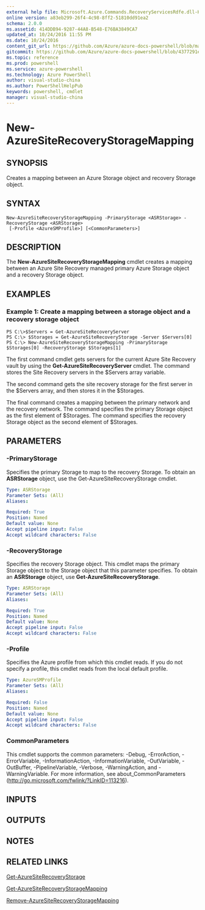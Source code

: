 ```yaml
---
external help file: Microsoft.Azure.Commands.RecoveryServicesRdfe.dll-Help.xml
online version: a83eb299-26f4-4c98-8ff2-51810dd91ea2
schema: 2.0.0
ms.assetid: 414DDB94-9287-44A8-B548-E76BA3849CA7
updated_at: 10/24/2016 11:55 PM
ms.date: 10/24/2016
content_git_url: https://github.com/Azure/azure-docs-powershell/blob/master/azureps-cmdlets-docs/ServiceManagement/Azure.SiteRecoveryServices/v3.0.0/New-AzureSiteRecoveryStorageMapping.md
gitcommit: https://github.com/Azure/azure-docs-powershell/blob/4377291ee360e58e2c1c5d644155daf6a0279055/azureps-cmdlets-docs/ServiceManagement/Azure.SiteRecoveryServices/v3.0.0/New-AzureSiteRecoveryStorageMapping.md
ms.topic: reference
ms.prod: powershell
ms.service: azure-powershell
ms.technology: Azure PowerShell
author: visual-studio-china
ms.author: PowerShellHelpPub
keywords: powershell, cmdlet
manager: visual-studio-china
---
```


# New-AzureSiteRecoveryStorageMapping

## SYNOPSIS
Creates a mapping between an Azure Storage object and recovery Storage object.

## SYNTAX

```
New-AzureSiteRecoveryStorageMapping -PrimaryStorage <ASRStorage> -RecoveryStorage <ASRStorage>
 [-Profile <AzureSMProfile>] [<CommonParameters>]
```

## DESCRIPTION
The **New-AzureSiteRecoveryStorageMapping** cmdlet creates a mapping between an Azure Site Recovery managed primary Azure Storage object and a recovery Storage object.

## EXAMPLES

### Example 1: Create a mapping between a storage object and a recovery storage object
```
PS C:\>$Servers = Get-AzureSiteRecoveryServer
PS C:\> $Storages = Get-AzureSiteRecoveryStorage -Server $Servers[0]
PS C:\> New-AzureSiteRecoveryStorageMapping -PrimaryStorage $Storages[0] -RecoveryStorage $Storages[1]
```

The first command cmdlet gets servers for the current Azure Site Recovery vault by using the **Get-AzureSiteRecoveryServer** cmdlet.
The command stores the Site Recovery servers in the $Servers array variable.

The second command gets the site recovery storage for the first server in the $Servers array, and then stores it in the $Storages.

The final command creates a mapping between the primary network and the recovery network.
The command specifies the primary Storage object as the first element of $Storages.
The command specifies the recovery Storage object as the second element of $Storages.

## PARAMETERS

### -PrimaryStorage
Specifies the primary Storage to map to the recovery Storage.
To obtain an **ASRStorage** object, use the Get-AzureSiteRecoveryStorage cmdlet.

```yaml
Type: ASRStorage
Parameter Sets: (All)
Aliases: 

Required: True
Position: Named
Default value: None
Accept pipeline input: False
Accept wildcard characters: False
```

### -RecoveryStorage
Specifies the recovery Storage object.
This cmdlet maps the primary Storage object to the Storage object that this parameter specifies.
To obtain an **ASRStorage** object, use **Get-AzureSiteRecoveryStorage**.

```yaml
Type: ASRStorage
Parameter Sets: (All)
Aliases: 

Required: True
Position: Named
Default value: None
Accept pipeline input: False
Accept wildcard characters: False
```

### -Profile
Specifies the Azure profile from which this cmdlet reads.
If you do not specify a profile, this cmdlet reads from the local default profile.

```yaml
Type: AzureSMProfile
Parameter Sets: (All)
Aliases: 

Required: False
Position: Named
Default value: None
Accept pipeline input: False
Accept wildcard characters: False
```

### CommonParameters
This cmdlet supports the common parameters: -Debug, -ErrorAction, -ErrorVariable, -InformationAction, -InformationVariable, -OutVariable, -OutBuffer, -PipelineVariable, -Verbose, -WarningAction, and -WarningVariable. For more information, see about_CommonParameters (http://go.microsoft.com/fwlink/?LinkID=113216).

## INPUTS

## OUTPUTS

## NOTES

## RELATED LINKS

[Get-AzureSiteRecoveryStorage](./Get-AzureSiteRecoveryStorage.md)

[Get-AzureSiteRecoveryStorageMapping](./Get-AzureSiteRecoveryStorageMapping.md)

[Remove-AzureSiteRecoveryStorageMapping](./Remove-AzureSiteRecoveryStorageMapping.md)


